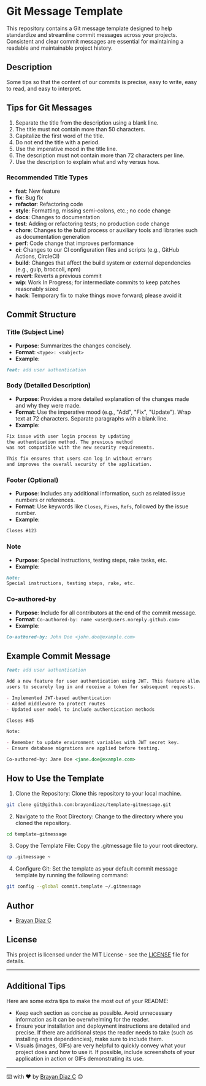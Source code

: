 # Git Message Template

This repository contains a Git message template designed to help standardize and streamline commit messages across your projects. Consistent and clear commit messages are essential for maintaining a readable and maintainable project history.

## Description

Some tips so that the content of our commits is precise, easy to write, easy to read, and easy to interpret.

## Tips for Git Messages

1. Separate the title from the description using a blank line.
2. The title must not contain more than 50 characters.
3. Capitalize the first word of the title.
4. Do not end the title with a period.
5. Use the imperative mood in the title line.
6. The description must not contain more than 72 characters per line.
7. Use the description to explain what and why versus how.

### Recommended Title Types

- **feat**: New feature
- **fix**: Bug fix
- **refactor**: Refactoring code
- **style**: Formatting, missing semi-colons, etc.; no code change
- **docs**: Changes to documentation
- **test**: Adding or refactoring tests; no production code change
- **chore**: Changes to the build process or auxiliary tools and libraries such as documentation generation
- **perf**: Code change that improves performance
- **ci**: Changes to our CI configuration files and scripts (e.g., GitHub Actions, CircleCI)
- **build**: Changes that affect the build system or external dependencies (e.g., gulp, broccoli, npm)
- **revert**: Reverts a previous commit
- **wip**: Work In Progress; for intermediate commits to keep patches reasonably sized
- **hack**: Temporary fix to make things move forward; please avoid it

## Commit Structure

### Title (Subject Line)

- **Purpose**: Summarizes the changes concisely.
- **Format**: `<type>: <subject>`
- **Example**:

```markdown
feat: add user authentication
```

### Body (Detailed Description)

- **Purpose**: Provides a more detailed explanation of the changes made and why they were made.
- **Format**: Use the imperative mood (e.g., "Add", "Fix", "Update"). Wrap text at 72 characters. Separate paragraphs with a blank line.
- **Example**:

```markdown
Fix issue with user login process by updating
the authentication method. The previous method
was not compatible with the new security requirements.

This fix ensures that users can log in without errors
and improves the overall security of the application.
```

### Footer (Optional)

- **Purpose**: Includes any additional information, such as related issue numbers or references.
- **Format**: Use keywords like `Closes`, `Fixes`, `Refs`, followed by the issue number.
- **Example**:

```markdown
Closes #123
```

### Note

- **Purpose**: Special instructions, testing steps, rake tasks, etc.
- **Example**:

```markdown
Note:
Special instructions, testing steps, rake, etc.
```

### Co-authored-by

- **Purpose**: Include for all contributors at the end of the commit message.
- **Format**: `Co-authored-by: name <user@users.noreply.github.com>`
- **Example**:

```markdown
Co-authored-by: John Doe <john.doe@example.com>
```

## Example Commit Message

```markdown
feat: add user authentication

Add a new feature for user authentication using JWT. This feature allows
users to securely log in and receive a token for subsequent requests.

- Implemented JWT-based authentication
- Added middleware to protect routes
- Updated user model to include authentication methods

Closes #45

Note:

- Remember to update environment variables with JWT secret key.
- Ensure database migrations are applied before testing.

Co-authored-by: Jane Doe <jane.doe@example.com>
```

## How to Use the Template

1. Clone the Repository: Clone this repository to your local machine.

```bash
git clone git@github.com:brayandiazc/template-gitmessage.git
```

2. Navigate to the Root Directory: Change to the directory where you cloned the repository.

```bash
cd template-gitmessage
```

3. Copy the Template File: Copy the .gitmessage file to your root directory.

```bash
cp .gitmessage ~
```

4. Configure Git: Set the template as your default commit message template by running the following command:

```bash
git config --global commit.template ~/.gitmessage
```

## Author

- [Brayan Diaz C](https://github.com/brayandiazc)

## License

This project is licensed under the MIT License - see the [LICENSE](LICENSE) file for details.

---

## Additional Tips

Here are some extra tips to make the most out of your README:

- Keep each section as concise as possible. Avoid unnecessary information as it can be overwhelming for the reader.
- Ensure your installation and deployment instructions are detailed and precise. If there are additional steps the reader needs to take (such as installing extra dependencies), make sure to include them.
- Visuals (images, GIFs) are very helpful to quickly convey what your project does and how to use it. If possible, include screenshots of your application in action or GIFs demonstrating its use.

---

⌨️ with ❤️ by [Brayan Diaz C](https://github.com/brayandiazc) 😊
